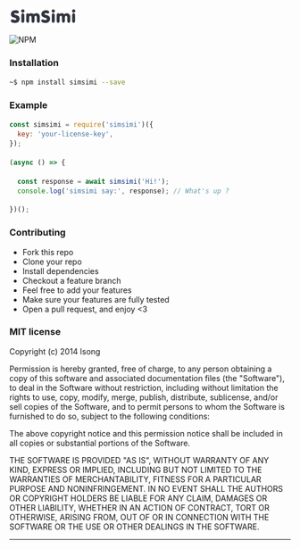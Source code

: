 ![SimSimi logo](./simsimi-logo.jpg)

![NPM](https://img.shields.io/badge/npm%20package-3.0.0-brightgreen?style=for-the-badge&logo=NPM&link=https%3A%2F%2Fbadge.fury.io%2Fjs%2Fsimsimi.png)

### Installation

```bash
~$ npm install simsimi --save
```

### Example

```js
const simsimi = require('simsimi')({
  key: 'your-license-key',
});

(async () => {

  const response = await simsimi('Hi!');
  console.log('simsimi say:', response); // What's up ? 

})();
```

### Contributing
- Fork this repo
- Clone your repo
- Install dependencies
- Checkout a feature branch
- Feel free to add your features
- Make sure your features are fully tested
- Open a pull request, and enjoy <3

### MIT license
Copyright (c) 2014 lsong

Permission is hereby granted, free of charge, to any person obtaining a copy
of this software and associated documentation files (the &quot;Software&quot;), to deal
in the Software without restriction, including without limitation the rights
to use, copy, modify, merge, publish, distribute, sublicense, and/or sell
copies of the Software, and to permit persons to whom the Software is
furnished to do so, subject to the following conditions:

The above copyright notice and this permission notice shall be included in
all copies or substantial portions of the Software.

THE SOFTWARE IS PROVIDED &quot;AS IS&quot;, WITHOUT WARRANTY OF ANY KIND, EXPRESS OR
IMPLIED, INCLUDING BUT NOT LIMITED TO THE WARRANTIES OF MERCHANTABILITY,
FITNESS FOR A PARTICULAR PURPOSE AND NONINFRINGEMENT. IN NO EVENT SHALL THE
AUTHORS OR COPYRIGHT HOLDERS BE LIABLE FOR ANY CLAIM, DAMAGES OR OTHER
LIABILITY, WHETHER IN AN ACTION OF CONTRACT, TORT OR OTHERWISE, ARISING FROM,
OUT OF OR IN CONNECTION WITH THE SOFTWARE OR THE USE OR OTHER DEALINGS IN
THE SOFTWARE.

---

